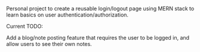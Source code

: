 Personal project to create a reusable login/logout page using MERN stack to learn basics on user authentication/authorization. 

Current TODO:

Add a blog/note posting feature that requires the user to be logged in, and allow users to see their own notes. 


